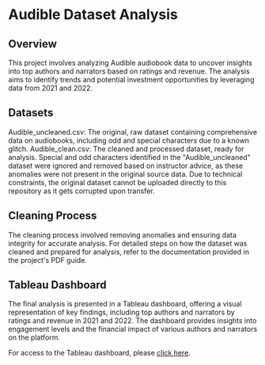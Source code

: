 # Audible Dataset Analysis
## Overview
This project involves analyzing Audible audiobook data to uncover insights into top authors and narrators based on ratings and revenue. The analysis aims to identify trends and potential investment opportunities by leveraging data from 2021 and 2022.

## Datasets
Audible_uncleaned.csv: The original, raw dataset containing comprehensive data on audiobooks, including odd and special characters due to a known glitch.
Audible_clean.csv: The cleaned and processed dataset, ready for analysis. Special and odd characters identified in the "Audible_uncleaned" dataset were ignored and removed based on instructor advice, as these anomalies were not present in the original source data.
Due to technical constraints, the original dataset cannot be uploaded directly to this repository as it gets corrupted upon transfer.

## Cleaning Process
The cleaning process involved removing anomalies and ensuring data integrity for accurate analysis. For detailed steps on how the dataset was cleaned and prepared for analysis, refer to the documentation provided in the project's PDF guide.

## Tableau Dashboard
The final analysis is presented in a Tableau dashboard, offering a visual representation of key findings, including top authors and narrators by ratings and revenue in 2021 and 2022. The dashboard provides insights into engagement levels and the financial impact of various authors and narrators on the platform.

For access to the Tableau dashboard, please [click here](https://public.tableau.com/app/profile/heba.masarwa/viz/AudibleDashboard_17107746013190/Dashboard1).
